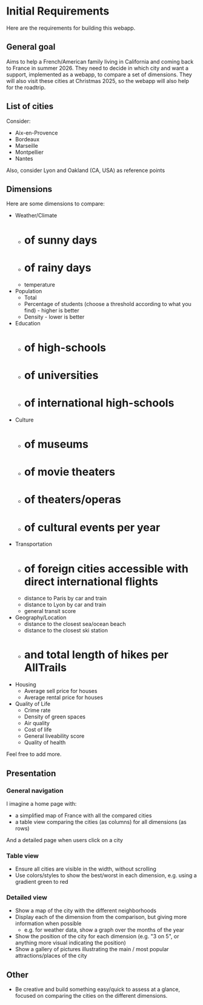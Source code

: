 # Initial Requirements
Here are the requirements for building this webapp.

## General goal
Aims to help a French/American family living in California and coming back to France in summer 2026. They need to decide in which city and want a support, implemented as a webapp, to compare a set of dimensions. They will also visit these cities at Christmas 2025, so the webapp will also help for the roadtrip.

## List of cities
Consider:
* Aix-en-Provence
* Bordeaux
* Marseille
* Montpellier
* Nantes

Also, consider Lyon and Oakland (CA, USA) as reference points

## Dimensions
Here are some dimensions to compare:

* Weather/Climate
   * # of sunny days
   * # of rainy days
   * temperature
* Population
   * Total
   * Percentage of students (choose a threshold according to what you find) - higher is better
   * Density - lower is better
* Education
   * # of high-schools
   * # of universities
   * # of international high-schools
* Culture
  * # of museums
  * # of movie theaters
  * # of theaters/operas
  * # of cultural events per year
* Transportation
  * # of foreign cities accessible with direct international flights
  * distance to Paris by car and train
  * distance to Lyon by car and train
  * general transit score
* Geography/Location
  * distance to the closest sea/ocean beach
  * distance to the closest ski station
  * # and total length of hikes per AllTrails
* Housing
  * Average sell price for houses
  * Average rental price for houses
* Quality of Life
  * Crime rate
  * Density of green spaces
  * Air quality
  * Cost of life
  * General liveability score
  * Quality of health

Feel free to add more.

## Presentation

### General navigation
I imagine a home page with:
* a simplified map of France with all the compared cities
* a table view comparing the cities (as columns) for all dimensions (as rows)

And a detailed page when users click on a city

### Table view
* Ensure all cities are visible in the width, without scrolling
* Use colors/styles to show the best/worst in each dimension, e.g. using a gradient green to red

### Detailed view
* Show a map of the city with the different neighborhoods
* Display each of the dimension from the comparison, but giving more information when possible
   * e.g. for weather data, show a graph over the months of the year
* Show the position of the city for each dimension (e.g. "3 on 5", or anything more visual indicating the position)
* Show a gallery of pictures illustrating the main / most popular attractions/places of the city

## Other
* Be creative and build something easy/quick to assess at a glance, focused on comparing the cities on the different dimensions.
